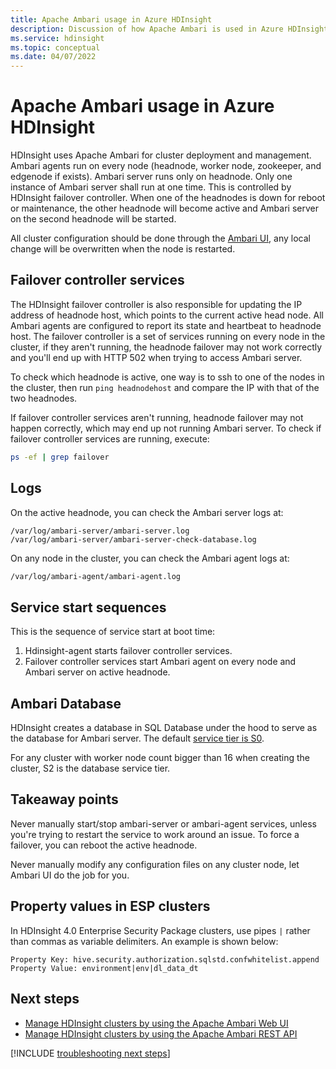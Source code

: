 ```yaml
---
title: Apache Ambari usage in Azure HDInsight
description: Discussion of how Apache Ambari is used in Azure HDInsight.
ms.service: hdinsight
ms.topic: conceptual
ms.date: 04/07/2022
---
```


# Apache Ambari usage in Azure HDInsight

HDInsight uses Apache Ambari for cluster deployment and management. Ambari agents run on every node (headnode, worker node, zookeeper, and edgenode if exists). Ambari server runs only on headnode. Only one instance of Ambari server shall run at one time. This is controlled by HDInsight failover controller. When one of the headnodes is down for reboot or maintenance, the other headnode will become active and Ambari server on the second headnode will be started.

All cluster configuration should be done through the [Ambari UI](./hdinsight-hadoop-manage-ambari.md), any local change will be overwritten when the node is restarted.

## Failover controller services

The HDInsight failover controller is also responsible for updating the IP address of headnode host, which points to the current active head node. All Ambari agents are configured to report its state and heartbeat to headnode host. The failover controller is a set of services running on every node in the cluster, if they aren't running, the headnode failover may not work correctly and you'll end up with HTTP 502 when trying to access Ambari server.

To check which headnode is active, one way is to ssh to one of the nodes in the cluster, then run `ping headnodehost` and compare the IP with that of the two headnodes.

If failover controller services aren't running, headnode failover may not happen correctly, which may end up not running Ambari server. To check if failover controller services are running, execute:

```bash
ps -ef | grep failover
```

## Logs

On the active headnode, you can check the Ambari server logs at:

```
/var/log/ambari-server/ambari-server.log
/var/log/ambari-server/ambari-server-check-database.log
```

On any node in the cluster, you can check the Ambari agent logs at:

```bash
/var/log/ambari-agent/ambari-agent.log
```

## Service start sequences

This is the sequence of service start at boot time:

1. Hdinsight-agent starts failover controller services.
1. Failover controller services start Ambari agent on every node and Ambari server on active headnode.

## Ambari Database

HDInsight creates a database in SQL Database under the hood to serve as the database for Ambari server. The default [service tier is S0](../azure-sql/database/elastic-pool-scale.md).

For any cluster with worker node count bigger than 16 when creating the cluster, S2 is the database service tier.

## Takeaway points

Never manually start/stop ambari-server or ambari-agent services, unless you're trying to restart the service to work around an issue. To force a failover, you can reboot the active headnode.

Never manually modify any configuration files on any cluster node, let Ambari UI do the job for you.

## Property values in ESP clusters

In HDInsight 4.0 Enterprise Security Package clusters, use pipes `|` rather than commas as variable delimiters. An example is shown below:

```
Property Key: hive.security.authorization.sqlstd.confwhitelist.append
Property Value: environment|env|dl_data_dt
```

## Next steps

* [Manage HDInsight clusters by using the Apache Ambari Web UI](hdinsight-hadoop-manage-ambari.md)
* [Manage HDInsight clusters by using the Apache Ambari REST API](hdinsight-hadoop-manage-ambari-rest-api.md)

[!INCLUDE [troubleshooting next steps](includes/hdinsight-troubleshooting-next-steps.md)]
